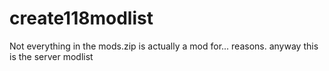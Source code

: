 # create118modlist
Not everything in the mods.zip is actually a mod for... reasons.
anyway this is the server modlist
